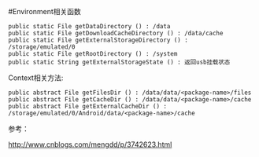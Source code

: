 #Environment相关函数

```
public static File getDataDirectory () : /data
public static File getDownloadCacheDirectory () : /data/cache
public static File getExternalStorageDirectory () : /storage/emulated/0
public static File getRootDirectory () : /system
public static String getExternalStorageState () : 返回usb挂载状态
```

Context相关方法:

```
public abstract File getFilesDir () : /data/data/<package-name>/files
public abstract File getCacheDir () : /data/data/<package-name>/cache
public abstract File getExternalCacheDir () : /storage/emulated/0/Android/data/<package-name>/cache

```
参考：

http://www.cnblogs.com/mengdd/p/3742623.html